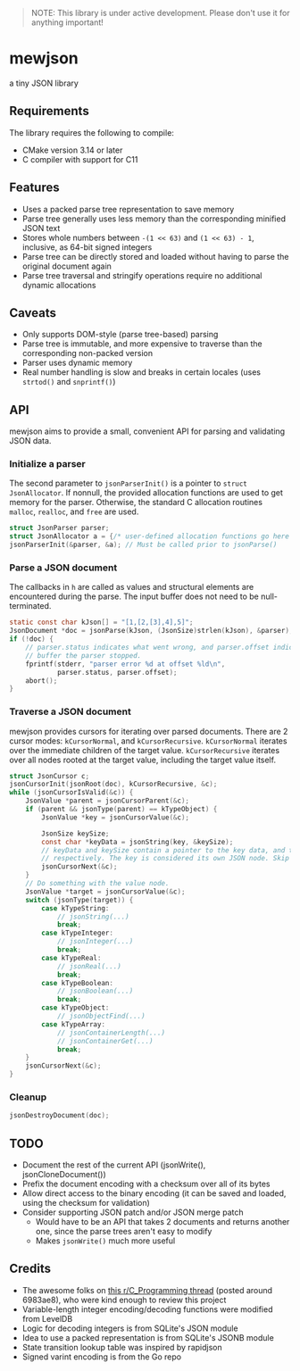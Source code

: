 > NOTE: This library is under active development.
> Please don't use it for anything important!

# mewjson
a tiny JSON library

## Requirements
The library requires the following to compile:
+ CMake version 3.14 or later
+ C compiler with support for C11

## Features
+ Uses a packed parse tree representation to save memory
+ Parse tree generally uses less memory than the corresponding minified JSON text
+ Stores whole numbers between `-(1 << 63)` and `(1 << 63) - 1`, inclusive, as 64-bit signed integers
+ Parse tree can be directly stored and loaded without having to parse the original document again
+ Parse tree traversal and stringify operations require no additional dynamic allocations

## Caveats
+ Only supports DOM-style (parse tree-based) parsing
+ Parse tree is immutable, and more expensive to traverse than the corresponding non-packed version
+ Parser uses dynamic memory
+ Real number handling is slow and breaks in certain locales (uses `strtod()` and `snprintf()`)

## API
mewjson aims to provide a small, convenient API for parsing and validating JSON data.

### Initialize a parser
The second parameter to `jsonParserInit()` is a pointer to `struct JsonAllocator`.
If nonnull, the provided allocation functions are used to get memory for the parser.
Otherwise, the standard C allocation routines `malloc`, `realloc`, and `free` are used.
```C
struct JsonParser parser;
struct JsonAllocator a = {/* user-defined allocation functions go here */};
jsonParserInit(&parser, &a); // Must be called prior to jsonParse()
```

### Parse a JSON document
The callbacks in `h` are called as values and structural elements are encountered during the parse.
The input buffer does not need to be null-terminated.
```C
static const char kJson[] = "[1,[2,[3],4],5]";
JsonDocument *doc = jsonParse(kJson, (JsonSize)strlen(kJson), &parser);
if (!doc) {
    // parser.status indicates what went wrong, and parser.offset indicates where in the input
    // buffer the parser stopped.
    fprintf(stderr, "parser error %d at offset %ld\n",
            parser.status, parser.offset);
    abort();
}
```

### Traverse a JSON document
mewjson provides cursors for iterating over parsed documents.
There are 2 cursor modes: `kCursorNormal`, and `kCursorRecursive`.
`kCursorNormal` iterates over the immediate children of the target value.
`kCursorRecursive` iterates over all nodes rooted at the target value, including the target value itself.

```C
struct JsonCursor c;
jsonCursorInit(jsonRoot(doc), kCursorRecursive, &c);
while (jsonCursorIsValid(&c)) {
    JsonValue *parent = jsonCursorParent(&c);
    if (parent && jsonType(parent) == kTypeObject) {
        JsonValue *key = jsonCursorValue(&c);

        JsonSize keySize;
        const char *keyData = jsonString(key, &keySize);
        // keyData and keySize contain a pointer to the key data, and the length of the key in bytes, 
        // respectively. The key is considered its own JSON node. Skip it to get to the value.
        jsonCursorNext(&c);
    }
    // Do something with the value node.
    JsonValue *target = jsonCursorValue(&c);
    switch (jsonType(target)) {
        case kTypeString:
            // jsonString(...)
            break;
        case kTypeInteger:
            // jsonInteger(...)
            break;
        case kTypeReal:
            // jsonReal(...)
            break;
        case kTypeBoolean:
            // jsonBoolean(...)
            break;
        case kTypeObject:
            // jsonObjectFind(...)
        case kTypeArray:
            // jsonContainerLength(...)
            // jsonContainerGet(...)
            break;
    }
    jsonCursorNext(&c);
}
```

### Cleanup
```C
jsonDestroyDocument(doc);
```

## TODO
+ Document the rest of the current API (jsonWrite(), jsonCloneDocument())
+ Prefix the document encoding with a checksum over all of its bytes
+ Allow direct access to the binary encoding (it can be saved and loaded, using the checksum for validation)
+ Consider supporting JSON patch and/or JSON merge patch
  + Would have to be an API that takes 2 documents and returns another one, since the parse trees aren't easy to modify
  + Makes `jsonWrite()` much more useful
## Credits
+ The awesome folks on [this r/C_Programming thread](https://www.reddit.com/r/C_Programming/comments/18aqehf/json_parser_project/) (posted around 6983ae8), who were kind enough to review this project
+ Variable-length integer encoding/decoding functions were modified from LevelDB
+ Logic for decoding integers is from SQLite's JSON module
+ Idea to use a packed representation is from SQLite's JSONB module
+ State transition lookup table was inspired by rapidjson
+ Signed varint encoding is from the Go repo
